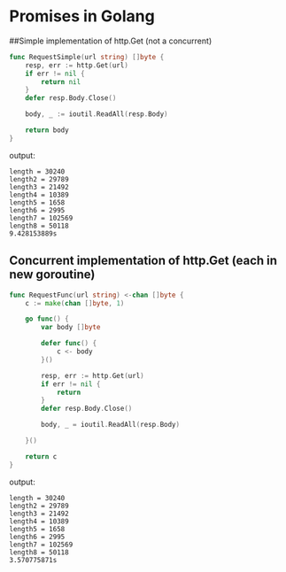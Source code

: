 # Promises in Golang

##Simple implementation of http.Get (not a concurrent)

```go
func RequestSimple(url string) []byte {
	resp, err := http.Get(url)
	if err != nil {
		return nil
	}
	defer resp.Body.Close()

	body, _ := ioutil.ReadAll(resp.Body)

	return body
}
```

output:

```shell
length = 30240
length2 = 29789
length3 = 21492
length4 = 10389
length5 = 1658
length6 = 2995
length7 = 102569
length8 = 50118
9.428153889s
```

## Concurrent implementation of http.Get (each in new goroutine)

```go
func RequestFunc(url string) <-chan []byte {
	c := make(chan []byte, 1)

	go func() {
		var body []byte

		defer func() {
			c <- body
		}()

		resp, err := http.Get(url)
		if err != nil {
			return
		}
		defer resp.Body.Close()

		body, _ = ioutil.ReadAll(resp.Body)

	}()

	return c
}
```

output:

```shell
length = 30240
length2 = 29789
length3 = 21492
length4 = 10389
length5 = 1658
length6 = 2995
length7 = 102569
length8 = 50118
3.570775871s
```


